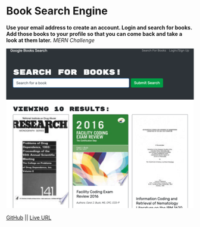# Book Search Engine

**Use your email address to create an account. Login and search for books. Add those books to your profile so that you can come back and take a look at them later.**
_MERN Challenge_

![Book Search Cover](client/public/booksearch.png)

[GitHub](https://github.com/MCannon33/book-search-engine) ||
[Live URL](https://floating-falls-36784.herokuapp.com/)
